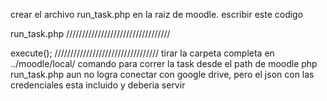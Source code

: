 crear el archivo run_task.php en la raiz de moodle.
escribir este codigo 

run_task.php
/////////////////////////////////
<?php
define('CLI_SCRIPT', true);
require(__DIR__ . '/config.php');

// Manually trigger the task.
$task = new \local_drive_video_transfer\task\transfer_videos();
$task->execute();
/////////////////////////////////


tirar la carpeta completa en ../moodle/local/

comando para correr la task desde el path de moodle
php run_task.php



aun no logra conectar con google drive, pero el json con las credenciales esta incluido y deberia servir 
